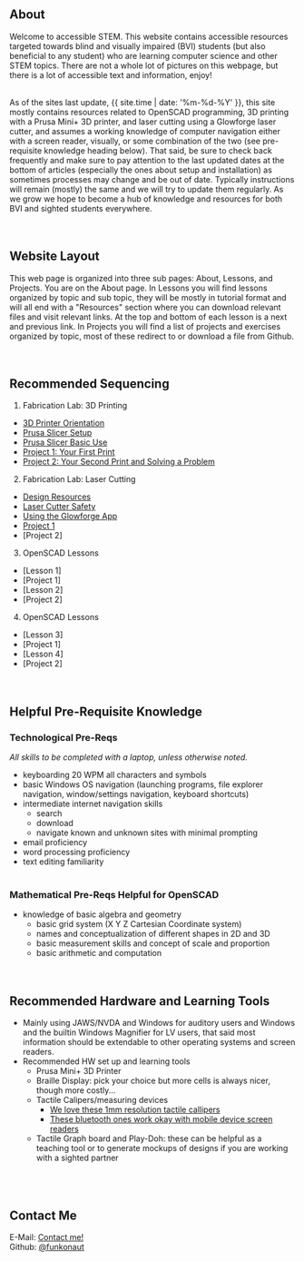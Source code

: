 <br>

## About
Welcome to accessible STEM. This website contains accessible resources targeted towards blind and visually impaired (BVI) students (but also beneficial to any student) who are learning computer science and other STEM topics. There are not a whole lot of pictures on this webpage, but there is a lot of accessible text and information, enjoy!
<br><br>

As of the sites last update, {{ site.time | date: '%m-%d-%Y' }}, this site mostly contains resources related to OpenSCAD programming, 3D printing with a Prusa Mini+ 3D printer, and laser cutting using a Glowforge laser cutter, and assumes a working knowledge of computer navigation either with a screen reader, visually, or some combination of the two (see pre-requisite knowledge heading below). That said, be sure to check back frequently and make sure to pay attention to the last updated dates at the bottom of articles (especially the ones about setup and installation) as sometimes processes may change and be out of date. Typically instructions will remain (mostly) the same and we will try to update them regularly. As we grow we hope to become a hub of knowledge and resources for both BVI and sighted students everywhere. 
<br><br><br>

## Website Layout
This web page is organized into three sub pages: About, Lessons, and Projects. You are on the About page. In Lessons you will find lessons organized by topic and sub topic, they will be mostly in tutorial format and will all end with a "Resources" section where you can download relevant files and visit relevant links. At the top and bottom of each lesson is a next and previous link. In Projects you will find a list of projects and exercises organized by topic, most of these redirect to or download a file from Github. 
<br><br><br>

## Recommended Sequencing
1. Fabrication Lab: 3D Printing
 - [3D Printer Orientation](https://www.accessiblestem.org/fabrication%20lab/3D-printers.html)
  - [Prusa Slicer Setup](https://www.accessiblestem.org/fabrication%20lab/prusa-slicer-setup.html)
  - [Prusa Slicer Basic Use](https://www.accessiblestem.org/fabrication%20lab/prusa-slicer-basic.html)
 - [Project 1: Your First Print](https://raw.githubusercontent.com/funkonaut/openSCAD_lessons/main/Projects/project-1-1-your-first-print.md)
 - [Project 2: Your Second Print and Solving a Problem](https://raw.githubusercontent.com/funkonaut/openSCAD_lessons/main/Projects/project-1-2-your-second-print.md)
2. Fabrication Lab: Laser Cutting
 - [Design Resources](https://www.accessiblestem.org/fabrication%20lab/laser-cutter-design.html)
 - [Laser Cutter Safety](https://www.accessiblestem.org/fabrication%20lab/laser-cutter-safety.html) 
 - [Using the Glowforge App](https://www.accessiblestem.org/fabrication%20lab/glowforge-bvi.html)
 - [Project 1]()
 - [Project 2]
3. OpenSCAD Lessons
 - [Lesson 1]
 - [Project 1]
 - [Lesson 2]
 - [Project 2]
4. OpenSCAD Lessons
 - [Lesson 3]
 - [Project 1]
 - [Lesson 4]
 - [Project 2]
<br><br><br>

## Helpful Pre-Requisite Knowledge
### Technological Pre-Reqs
*All skills to be completed with a laptop, unless otherwise noted.*
- keyboarding 20 WPM all characters and symbols
- basic Windows OS navigation (launching programs, file explorer navigation, window/settings navigation, keyboard shortcuts)
- intermediate internet navigation skills
  - search
  - download
  - navigate known and unknown sites with minimal prompting
- email proficiency 
- word processing proficiency 
- text editing familiarity 
<br><br>

### Mathematical Pre-Reqs Helpful for OpenSCAD
- knowledge of basic algebra and geometry
  - basic grid system (X Y Z Cartesian Coordinate system)
  - names and conceptualization of different shapes in 2D and 3D
  - basic measurement skills and concept of scale and proportion
  - basic arithmetic and computation
<br><br><br>

## Recommended Hardware and Learning Tools
- Mainly using JAWS/NVDA and Windows for auditory users and Windows and the builtin Windows Magnifier for LV users, that said most information should be extendable to other operating systems and screen readers.
- Recommended HW set up and learning tools 
  - Prusa Mini+ 3D Printer 
  - Braille Display: pick your choice but more cells is always nicer, though more costly...
  - Tactile Calipers/measuring devices
    - [We love these 1mm resolution tactile callipers](https://tactilevisiongraphics.com/product/metric-braille-caliper/)
    - [These bluetooth ones work okay with mobile device screen readers](https://www.amazon.com/iGaging-Electronic-Absolute-Bluetooth-Connectivity/dp/B0716B8Q99/ref=sr_1_1?keywords=bluetooth%2Bcaliper&qid=1638566825&sr=8-1&th=1)
  - Tactile Graph board and Play-Doh: these can be helpful as a teaching tool or to generate mockups of designs if you are working with a sighted partner   
<br><br><br>

## Contact Me
E-Mail: [Contact me!](mailto:correllc@tsbvi.edu)
<br>
Github: [@funkonaut](https://www.github.com/funkonaut)